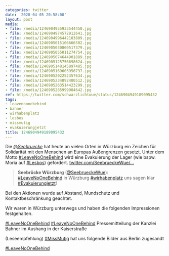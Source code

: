 ```yaml
---
categories: twitter
date: '2020-04-05 20:58:00'
layout: post
media:
- file: /media/1246904955933544450.jpg
- file: /media/1246904974572912641.jpg
- file: /media/1246904996442103809.jpg
- file: /media/1246905015106666502.jpg
- file: /media/1246905030860517379.jpg
- file: /media/1246905055011274754.jpg
- file: /media/1246905074644901889.jpg
- file: /media/1246905125756698624.jpg
- file: /media/1246905148145897485.jpg
- file: /media/1246905169603956737.jpg
- file: /media/1246905202252357634.jpg
- file: /media/1246905234892480512.jpg
- file: /media/1246905263514423299.jpg
- file: /media/1246905285999984642.jpg
ref: https://twitter.com/schwarzlichtwue/status/1246904949189095432
tags:
- leavenoonebehind
- bahner
- wirhabenplatz
- lesbos
- missmutig
- evakuierungjetzt
title: 1246904949189095432
---
```

Die [@_Seebruecke_](https://twitter.com/_Seebruecke_) hat heute an vielen Orten in Würzburg ein Zeichen für Solidarität mit den Menschen an Europas Außengrenzen gesetzt. Unter dem Motto [#LeaveNoOneBehind](/t/leavenoonebehind) wird eine Evakuierung der Lager (wie bspw. Moria auf [#Lesbos](/t/lesbos)) gefordert. [twitter.com/SeebrueckeWue/…](https://twitter.com/SeebrueckeWue/status/1246891842362388487)
> <b>Seebrücke Würzburg</b> ([@SeebrueckeWue](https://twitter.com/SeebrueckeWue)):  
>[#LeaveNoOneBehind](/t/leavenoonebehind) in Würzburg [#wirhabenplatz](/t/wirhabenplatz) uns sagen klar [#Evakuierungjetzt](/t/evakuierungjetzt)!   


Bei den Aktionen wurde auf Abstand, Mundschutz und Kontaktbeschränkung geachtet.



Wir waren in Würzburg unterwegs und haben die folgenden Impressionen festgehalten.



[#LeaveNoOneBehind](/t/leavenoonebehind) 
[#LeaveNoOneBehind](/t/leavenoonebehind) 
Pressemitteilung der Kanzlei Bahner im Aushang in der Kaiserstraße

(Leseempfehlung) 
[#MissMutig](/t/missmutig) hat uns folgende Bilder aus Berlin zugesandt



[#LeaveNoOneBehind](/t/leavenoonebehind) 
